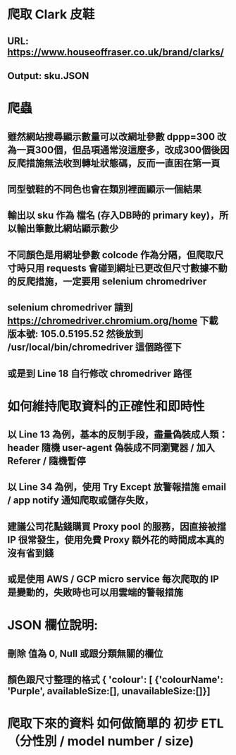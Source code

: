 # 爬取 Clark 皮鞋
## URL: https://www.houseoffraser.co.uk/brand/clarks/
## Output: sku.JSON

# 爬蟲
## 雖然網站搜尋顯示數量可以改網址參數 dppp=300 改為一頁300個，但品項通常沒這麼多，改成300個後因反爬措施無法收到轉址狀態碼，反而一直困在第一頁
## 同型號鞋的不同色也會在類別裡面顯示一個結果
## 輸出以 sku 作為 檔名 (存入DB時的 primary key)，所以輸出筆數比網站顯示數少
## 不同顏色是用網址參數 colcode 作為分隔，但爬取尺寸時只用 requests 會碰到網址已更改但尺寸數據不動的反爬措施，一定要用 selenium chromedriver
## selenium chromedriver 請到 https://chromedriver.chromium.org/home 下載 版本號: 105.0.5195.52 然後放到 /usr/local/bin/chromedriver 這個路徑下
## 或是到 Line 18 自行修改 chromedriver 路徑

# 如何維持爬取資料的正確性和即時性
## 以 Line 13 為例，基本的反制手段，盡量偽裝成人類： header 隨機 user-agent 偽裝成不同瀏覽器 / 加入 Referer / 隨機暫停
## 以 Line 34 為例，使用 Try Except 放警報措施 email / app notify 通知爬取或儲存失敗，
## 建議公司花點錢購買 Proxy pool 的服務，因直接被擋 IP 很常發生，使用免費 Proxy 額外花的時間成本真的沒有省到錢
## 或是使用 AWS / GCP micro service 每次爬取的 IP 是變動的，失敗時也可以用雲端的警報措施


# JSON 欄位說明:
## 刪除 值為 0, Null 或跟分類無關的欄位
## 顏色跟尺寸整理的格式 { 'colour': [ {'colourName': 'Purple', availableSize:[], unavailableSize:[]}] 

# 爬取下來的資料 如何做簡單的 初步 ETL （分性別 / model number / size)

